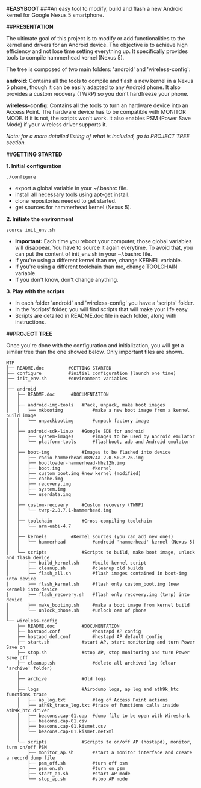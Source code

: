 #**EASYBOOT**
###An easy tool to modify, build and flash a new Android kernel for Google Nexus 5 smartphone.

##**PRESENTATION**

The ultimate goal of this project is to modify or add functionalities to the kernel and drivers for an Android device.
The objective is to achieve high efficiency and not lose time setting everything up.
It specifically provides tools to compile hammerhead kernel (Nexus 5). 

The tree is composed of two main folders: 'android' and 'wireless-config':

**android**:
Contains all the tools to compile and flash a new kernel in a Nexus 5 phone, though
it can be easily adapted to any Android phone. It also provides a custom recovery (TWRP) so you
don't hardfreeze your phone.

**wireless-config**:
Contains all the tools to turn an hardware device into an Access Point.
The hardware device has to be compatible with MONITOR MODE. If it is not, the scripts won't work.
It also enables PSM (Power Save Mode) if your wireless driver supports it.

*Note: for a more detailed listing of what is included, go to PROJECT TREE section.*

##**GETTING STARTED**

**1. Initial configuration**

`./configure`
* export a global variable in your ~/.bashrc file.
* install all necessary tools using apt-get install.
* clone repositories needed to get started.
* get sources for hammerhead kernel (Nexus 5).

**2. Initiate the environment**

`source init_env.sh`
* **Important:** Each time you reboot your computer, those global variables will disappear.
You have to source it again everytime. To avoid that, you can put the content of init_env.sh
in your ~/.bashrc file.
* If you're using a different kernel than me, change KERNEL variable.
* If you're using a different toolchain than me, change TOOLCHAIN variable.
* If you don't know, don't change anything.

**3. Play with the scripts**

* In each folder 'android' and 'wireless-config' you have a 'scripts' folder.
* In the 'scripts' folder, you will find scripts that will make your life easy.
* Scripts are detailed in README.doc file in each folder, along with instructions.

##**PROJECT TREE**

Once you're done with the configuration and initialization, you will
get a similar tree than the one showed below. Only important files are shown.

```
MTP
├── README.doc	       #GETTING STARTED
├── configure          #initial configuration (launch one time) 
├── init_env.sh        #environment variables 
│
├── android
│   ├── README.doc	    #DOCUMENTATION
│   │
│   ├── android-img-tools   #Pack, unpack, make boot images
│   │   ├── mkbootimg	        #make a new boot image from a kernel build image
│   │   └── unpackbootimg       #unpack factory image
│   │
│   ├── android-sdk-linux   #Google SDK for android
│   │   ├── system-images       #images to be used by Android emulator
│   │   └── platform-tools      #flashboot, adb and Android emulator
│   │
│   ├── boot-img            #Images to be flashed into device
│   │   ├── radio-hammerhead-m8974a-2.0.50.2.26.img
│   │   ├── bootloader-hammerhead-hhz12h.img
│   │   ├── boot.img	        #kernel
│   │   ├── custom_boot.img	#new kernel (modified)
│   │   ├── cache.img
│   │   ├── recovery.img
│   │   ├── system.img
│   │   └── userdata.img
│   │
│   ├── custom-recovery     #Custom recovery (TWRP)
│   │   └── twrp-2.8.7.1-hammerhead.img
│   │
│   ├── toolchain           #Cross-compiling toolchain
│   │   └── arm-eabi-4.7    
│   │
│   ├── kernels		    #Kernel sources (you can add new ones)
│   │   └── hammerhead          #android 'hammerhead' kernel (Nexus 5)
│   │
│   └── scripts             #Scripts to build, make boot image, unlock and flash device
│       ├── build_kernel.sh     #build kernel script
│       ├── cleanup.sh          #cleanup old builds
│       ├── flash_all.sh        #flash images contained in boot-img into device
│       ├── flash_kernel.sh     #flash only custom_boot.img (new kernel) into device
│       ├── flash_recovery.sh   #flash only recovery.img (twrp) into device
│       ├── make_bootimg.sh     #make a boot image from kernel build
│       └── unlock_phone.sh     #unlock oem of phone
│
└── wireless-config
    ├── README.doc	        #DOCUMENTATION
    ├── hostapd.conf	        #hostapd AP config
    ├── hostapd_def.conf        #hostapd AP default config
    ├── start.sh	        #start AP, start monitoring and turn Power Save on
    ├── stop.sh		        #stop AP, stop monitoring and turn Power Save off
    ├── cleanup.sh              #delete all archived log (clear 'archive' folder)
    │
    ├── archive		        #Old logs
    │
    ├── logs		        #Airodump logs, ap log and ath9k_htc functions trace
    │   ├── ap_log.txt          #log of Access Point actions
    │   ├── ath9k_trace_log.txt #trace of functions calls inside ath9k_htc driver
    │   ├── beacons.cap-01.cap  #dump file to be open with Wireshark
    │   ├── beacons.cap-01.csv
    │   ├── beacons.cap-01.kismet.csv
    │   └── beacons.cap-01.kismet.netxml
    │
    └── scripts	            #Scripts to on/off AP (hostapd), monitor, turn on/off PSM
        ├── monitor_ap.sh       #start a monitor interface and create a record dump file
        ├── psm_off.sh          #turn off psm
        ├── psm_on.sh           #turn on psm
        ├── start_ap.sh         #start AP mode
        └── stop_ap.sh          #stop AP mode
```   

